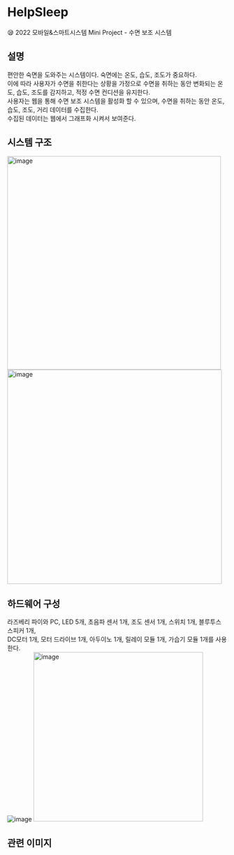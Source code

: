 # HelpSleep
😪 2022 모바일&amp;스마트시스템 Mini Project - 수면 보조 시스템

## 설명
편안한 숙면을 도와주는 시스템이다. 숙면에는 온도, 습도, 조도가 중요하다. <br>
이에 따라 사용자가 수면을 취한다는 상황을 가정으로 수면을 취하는 동안 변화되는 온도, 습도, 조도를 감지하고, 적정 수면 컨디션을 유지한다. <br>
사용자는 웹을 통해 수면 보조 시스템을 활성화 할 수 있으며, 수면을 취하는 동안 온도, 습도, 조도, 거리 데이터를 수집한다. <br>
수집된 데이터는 웹에서 그래프화 시켜서 보여준다.<br>

## 시스템 구조
<img width="489" alt="image" src="https://github.com/gesal03/HelpSleep/assets/77336664/8fd0e397-d967-47f8-b19d-ae5882947aa4"><br>
<img width="491" alt="image" src="https://github.com/gesal03/HelpSleep/assets/77336664/6d9bcb60-5d1a-493c-9830-e6939b808a3c">

## 하드웨어 구성
라즈베리 파이와 PC, LED 5개, 초음파 센서 1개, 조도 센서 1개, 스위치 1개, 블루투스 스피커 1개, <br>
DC모터 1개, 모터 드라이브 1개, 아두이노 1개, 릴레이 모듈 1개, 가습기 모듈 1개를 사용한다.<br>
![image](https://github.com/gesal03/HelpSleep/assets/77336664/59af8228-06e2-4672-8b54-eaa8aebe303b)
<img width="388" alt="image" src="https://github.com/gesal03/HelpSleep/assets/77336664/ca213cb6-2d0f-4fda-95bf-c697eaf6fe53">




## 관련 이미지

